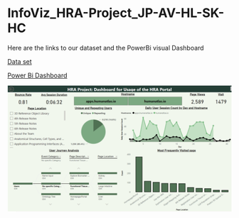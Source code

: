 # InfoViz_HRA-Project_JP-AV-HL-SK-HC

Here are the links to our dataset and the PowerBi visual Dashboard

[Data set](https://drive.google.com/file/d/1mqBZbh0tqvUxKoPMHTw6cwg-UboycPuZ/view)

[Power Bi Dashboard](https://app.powerbi.com/onedrive/open?pbi_source=ODSPViewer&driveId=b!X6iZJsOd00yGC65g3reBRh9OPP4nndVBsUPJz-2fQ6XU1gBBtYsKQ4_9w3azoVrb&itemId=01TR2Y6MSYANU6ZHXNRBC2B4QUONJPT2IU)

<img src="https://github.com/SrihariKamath/Human-Reference-Atlas-HRA-Portal-Usage-Dashboard-Development/blob/main/hra%20portal.png" alt="PowerBi Dashboard">

